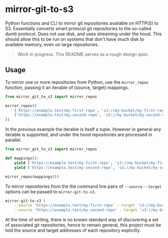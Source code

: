 # mirror-git-to-s3

Python functions and CLI to mirror git repositories available on HTTP(S) to S3. Essentially converts smart protocol git repositories to the so-called dumb protocol. Does not use disk, and uses streaming under the hood. This should allow this to be run on systems that don't have much disk to available memory, even on large repositories.

> Work in progress. This README serves as a rough design spec.


## Usage

To mirror one or more repositories from Python, use the `mirror_repos` function, passing it an iterable of (source, target) mappings.

```python
from mirror_git_to_s3 import mirror_repos

mirror_repos((
	('https://example.test/my-first-repo', 's3://my-bucket/my-first-repo'),
	('https://example.test/my-second-repo', 's3://my-bucket/my-second-repo'),
))
```

In the previous example the iterable is itself a tuple. However in general any iterable is supported, and under the hood repositories are processed in parallel.

```python
from mirror_git_to_s3 import mirror_repos

def mappings():
	yield ('https://example.test/my-first-repo', 's3://my-bucket/my-first-repo')
	yield ('https://example.test/my-second-repo', 's3://my-bucket/my-second-repo')

mirror_repos(mappings())
```

To mirror repositories from the the command line pairs of `--source` `--target` options can be passed to `mirror-git-to-s3`.

```bash
mirror-git-to-s3 \
	--source 'https://example.test/my-first-repo' --target 's3://my-bucket/my-first-repo' \
	--source 'https://example.test/my-second-repo' --target 's3://my-bucket/my-second-repo'
```

At the time of writing, there is no known standard way of discovering a set of associated git repositories, hence to remain general, this project must be told the source and target addresses of each repository explicitly.
